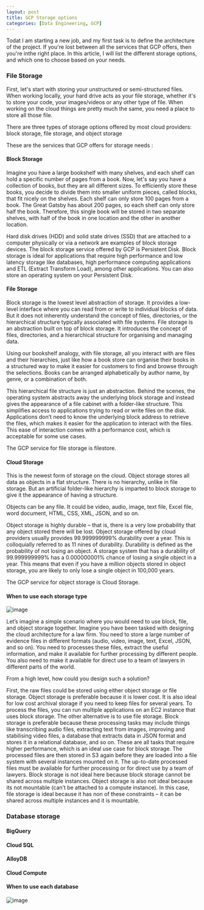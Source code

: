 ```yaml
---
layout: post
title: GCP Storage options
categories: [Data Engineering, GCP]
---
```


Todat I am starting a new job, and my first task is to define the architecture of the project.
If you're lost between all the services that GCP offers, then you're inthe right place.
In this article, I will list the different storage options, and which one to choose based on your needs.

### File Storage
First, let's start with storing your unstructured or semi-structured files.
When working locally, your hard drive acts as your file storage, whether it's to store your code, your images/videos or any other type of file.
When working on the cloud things are pretty much the same, you need a place to store all those file.

There are three types of storage options offered by most cloud providers: block storage, file storage, and object storage

These are the services that GCP offers for storage needs :

#### Block Storage

Imagine you have a large bookshelf with many shelves, and each shelf can hold a specific number of pages from a book.
Now, let's say you have a collection of books, but they are all different sizes. To efficiently store these books, you decide to divide them into smaller uniform pieces, called blocks, that fit nicely on the shelves.
Each shelf can only store 100 pages from a book. The Great Gatsby has about 200 pages, so each shelf can only store half the book. 
Therefore, this single book will be stored in two separate shelves, with half of the book in one location and the other in another location.

Hard disk drives (HDD) and solid state drives (SSD) that are attached to a computer physically or via a network are examples of block storage devices.
The block storage service offered by GCP is Persistent Disk.
Block storage is ideal for applications that require high performance and low latency storage like databases, high performance computing applications and ETL (Extract Transform Load), among other applications.
You can also store an operating system on your Persistent Disk.


#### File Storage

Block storage is the lowest level abstraction of storage. It provides a low-level interface where you can read from or write to individual blocks of data. 
But it does not inherently understand the concept of files, directories, or the hierarchical structure typically associated with file systems.
File storage is an abstraction built on top of block storage. It introduces the concept of files, directories, and a hierarchical structure for organising and managing data.

Using our bookshelf analogy, with file storage, all you interact with are files and their hierarchies, just like how a book store can organise their books in a structured way to make it easier for customers to find and browse through the selections. 
Books can be arranged alphabetically by author name, by genre, or a combination of both.

This hierarchical file structure is just an abstraction. Behind the scenes, the operating system abstracts away the underlying block storage and instead gives the appearance of a file cabinet with a folder-like structure. 
This simplifies access to applications trying to read or write files on the disk.
Applications don’t need to know the underlying block address to retrieve the files, which makes it easier for the application to interact with the files. 
This ease of interaction comes with a performance cost, which is acceptable for some use cases.

The GCP service for file storage is filestore.

#### Cloud Storage

This is the newest form of storage on the cloud. Object storage stores all data as objects in a flat structure. 
There is no hierarchy, unlike in file storage. But an artificial folder-like hierarchy is imparted to block storage to give it the appearance of having a structure.

Objects can be any file. It could be video, audio, image, text file, Excel file, word document, HTML, CSS, XML, JSON, and so on.

Object storage is highly durable – that is, there is a very low probability that any object stored there will be lost.
Object storage offered by cloud providers usually provides 99.999999999% durability over a year. This is colloquially referred to as 11 nines of durability.
Durability is defined as the probability of not losing an object. A storage system that has a durability of 99.999999999% has a 0.000000001% chance of losing a single object in a year. 
This means that even if you have a million objects stored in object storage, you are likely to only lose a single object in 100,000 years.

The GCP service for object storage is Cloud Storage.

#### When to use each storage type 

![image](https://github.com/user-attachments/assets/7c205d3f-9aa8-4a95-9e19-831212949c46)

Let’s imagine a simple scenario where you would need to use block, file, and object storage together.
Imagine you have been tasked with designing the cloud architecture for a law firm. You need to store a large number of evidence files in different formats (audio, video, image, text, Excel, JSON, and so on).
You need to processes these files, extract the useful information, and make it available for further processing by different people. 
You also need to make it available for direct use to a team of lawyers in different parts of the world.

From a high level, how could you design such a solution?

First, the raw files could be stored using either object storage or file storage. 
Object storage is preferable because it is lower cost. It is also ideal for low cost archival storage if you need to keep files for several years.
To process the files, you can run multiple applications on an EC2 instance that uses block storage. The other alternative is to use file storage.
Block storage is preferable because these processing tasks may include things like transcribing audio files, extracting text from images, improving and stabilising video files, a database that extracts data in JSON format and stores it in a relational database, and so on. 
These are all tasks that require higher performance, which is an ideal use case for block storage.
The processed files are then stored in S3 again before they are loaded into a file system with several instances mounted on it.
The up-to-date processed files must be available for further processing or for direct use by a team of lawyers. Block storage is not ideal here because block storage cannot be shared across multiple instances. 
Object storage is also not ideal because its not mountable (can’t be attached to a compute instance).
In this case, file storage is ideal because it has non of these constraints – it can be shared across multiple instances and it is mountable.

### Database storage

#### BigQuery

#### Cloud SQL

#### AlloyDB

#### Cloud Compute

#### When to use each database

![image](https://github.com/user-attachments/assets/11696e65-e1cf-44a8-8b6d-bf5500f33d1c)

